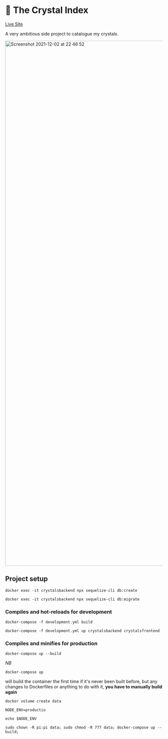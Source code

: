 # 🔮 The Crystal Index

[Live Site](www.crystalindex.co.uk)

A very ambitious side project to catalogue my crystals.

<img width="1679" alt="Screenshot 2021-12-02 at 22 46 52" src="https://user-images.githubusercontent.com/40900195/144515279-bc1acfd4-ab8c-43d2-aa9c-dd838a433c7c.png">

## Project setup
```
docker exec -it crystalsbackend npx sequelize-cli db:create
```
```
docker exec -it crystalsbackend npx sequelize-cli db:migrate
```

### Compiles and hot-reloads for development
```
docker-compose -f development.yml build
```
```
docker-compose -f development.yml up crystalsbackend crystalsfrontend
```

### Compiles and minifies for production
```
docker-compose up --build
```

_NB_
```
docker-compose up
``` 
will build the container the first time if it's never been built before, but any changes to Dockerfiles or anything to do with it, **you have to manually build again**

```
docker volume create data
```

```
NODE_ENV=productio
```

```
echo $NODE_ENV
```

```
sudo chown -R pi:pi data; sudo chmod -R 777 data; docker-compose up --build;
```
